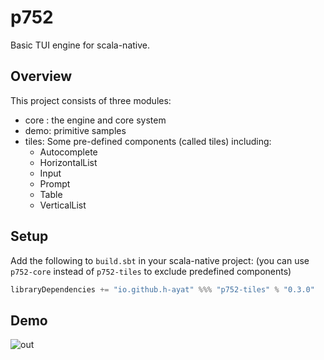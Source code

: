 # p752
Basic TUI engine for scala-native.

## Overview
This project consists of three modules:
* core : the engine and core system
* demo: primitive samples 
* tiles: Some pre-defined components (called tiles) including:
  * Autocomplete
  * HorizontalList
  * Input
  * Prompt
  * Table
  * VerticalList

## Setup
Add the following to `build.sbt` in your scala-native project: (you can use `p752-core` instead of `p752-tiles` to exclude predefined components)
```scala
libraryDependencies += "io.github.h-ayat" %%% "p752-tiles" % "0.3.0"
```

## Demo
![out](https://user-images.githubusercontent.com/4332421/227467357-2ec6417f-a7af-466a-80e2-7a77775f2b1f.gif)

